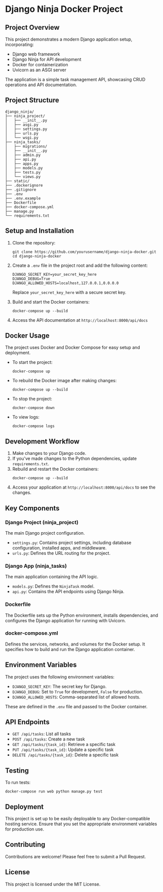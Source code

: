 # Django Ninja Docker Project

## Project Overview

This project demonstrates a modern Django application setup, incorporating:
- Django web framework
- Django Ninja for API development
- Docker for containerization
- Uvicorn as an ASGI server

The application is a simple task management API, showcasing CRUD operations and API documentation.

## Project Structure

```
django_ninja/
├── ninja_project/
│   ├── __init__.py
│   ├── asgi.py
│   ├── settings.py
│   ├── urls.py
│   └── wsgi.py
├── ninja_tasks/
│   ├── migrations/
│   ├── __init__.py
│   ├── admin.py
│   ├── api.py
│   ├── apps.py
│   ├── models.py
│   ├── tests.py
│   └── views.py
├── static/
├── .dockerignore
├── .gitignore
├── .env
├── .env.example
├── Dockerfile
├── docker-compose.yml
├── manage.py
└── requirements.txt
```

## Setup and Installation

1. Clone the repository:
   ```
   git clone https://github.com/yourusername/django-ninja-docker.git
   cd django-ninja-docker
   ```

2. Create a `.env` file in the project root and add the following content:
   ```
   DJANGO_SECRET_KEY=your_secret_key_here
   DJANGO_DEBUG=True
   DJANGO_ALLOWED_HOSTS=localhost,127.0.0.1,0.0.0.0
   ```
   Replace `your_secret_key_here` with a secure secret key.

3. Build and start the Docker containers:
   ```
   docker-compose up --build
   ```

4. Access the API documentation at `http://localhost:8000/api/docs`

## Docker Usage

The project uses Docker and Docker Compose for easy setup and deployment.

- To start the project:
  ```
  docker-compose up
  ```

- To rebuild the Docker image after making changes:
  ```
  docker-compose up --build
  ```

- To stop the project:
  ```
  docker-compose down
  ```

- To view logs:
  ```
  docker-compose logs
  ```

## Development Workflow

1. Make changes to your Django code.
2. If you've made changes to the Python dependencies, update `requirements.txt`.
3. Rebuild and restart the Docker containers:
   ```
   docker-compose up --build
   ```
4. Access your application at `http://localhost:8000/api/docs` to see the changes.

## Key Components

### Django Project (ninja_project)

The main Django project configuration.

- `settings.py`: Contains project settings, including database configuration, installed apps, and middleware.
- `urls.py`: Defines the URL routing for the project.

### Django App (ninja_tasks)

The main application containing the API logic.

- `models.py`: Defines the `NinjaTask` model.
- `api.py`: Contains the API endpoints using Django Ninja.

### Dockerfile

The Dockerfile sets up the Python environment, installs dependencies, and configures the Django application for running with Uvicorn.

### docker-compose.yml

Defines the services, networks, and volumes for the Docker setup. It specifies how to build and run the Django application container.

## Environment Variables

The project uses the following environment variables:

- `DJANGO_SECRET_KEY`: The secret key for Django.
- `DJANGO_DEBUG`: Set to `True` for development, `False` for production.
- `DJANGO_ALLOWED_HOSTS`: Comma-separated list of allowed hosts.

These are defined in the `.env` file and passed to the Docker container.

## API Endpoints

- `GET /api/tasks`: List all tasks
- `POST /api/tasks`: Create a new task
- `GET /api/tasks/{task_id}`: Retrieve a specific task
- `PUT /api/tasks/{task_id}`: Update a specific task
- `DELETE /api/tasks/{task_id}`: Delete a specific task

## Testing

To run tests:

```
docker-compose run web python manage.py test
```

## Deployment

This project is set up to be easily deployable to any Docker-compatible hosting service. Ensure that you set the appropriate environment variables for production use.

## Contributing

Contributions are welcome! Please feel free to submit a Pull Request.

## License

This project is licensed under the MIT License.